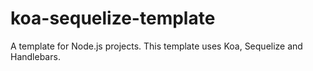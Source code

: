 # koa-sequelize-template
A template for Node.js projects. This template uses Koa, Sequelize and Handlebars.
